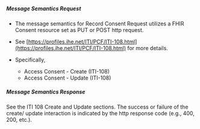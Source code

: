 ##### Message Semantics Request
- The message semantics for Record Consent Request utilizes a FHIR Consent resource set as PUT or POST http request.


- See [https://profiles.ihe.net/ITI/PCF/ITI-108.html](https://profiles.ihe.net/ITI/PCF/ITI-108.html) for more details. 

- Specifically,
    - Access Consent - Create (ITI-108)
    - Access Consent - Update (ITI-108)

##### Message Semantics Response
See the ITI 108 Create and Update sections. The success or failure of the create/ update interaction is indicated by the http response code (e.g., 400, 200, etc.).


